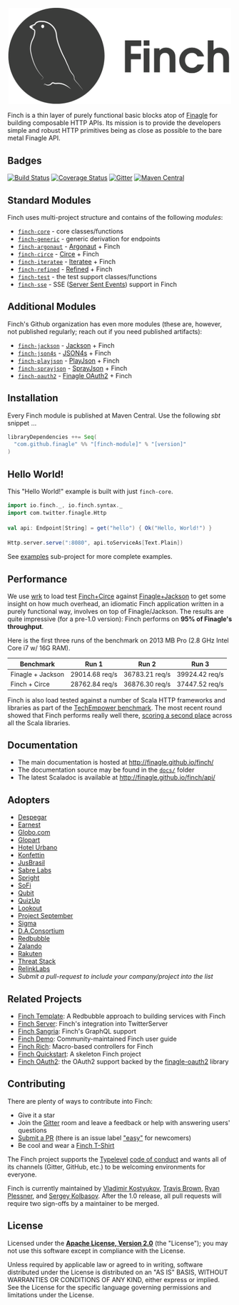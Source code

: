 <p align="center">
  <img src="https://raw.githubusercontent.com/finagle/finch/master/finch-logo.png" width="500px" />
</p>

Finch is a thin layer of purely functional basic blocks atop of [Finagle][finagle] for
building composable HTTP APIs. Its mission is to provide the developers simple and robust HTTP primitives being as
close as possible to the bare metal Finagle API.

Badges
------
[![Build Status](https://img.shields.io/travis/finagle/finch/master.svg)](https://travis-ci.org/finagle/finch)
[![Coverage Status](https://img.shields.io/codecov/c/github/finagle/finch/master.svg)](https://codecov.io/github/finagle/finch)
[![Gitter](https://img.shields.io/badge/gitter-join%20chat-green.svg)](https://gitter.im/finagle/finch?utm_source=badge&utm_medium=badge&utm_campaign=pr-badge&utm_content=badge)
[![Maven Central](https://img.shields.io/maven-central/v/com.github.finagle/finch-core_2.11.svg)](https://maven-badges.herokuapp.com/maven-central/com.github.finagle/finch-core_2.11)

Standard Modules
----------------
Finch uses multi-project structure and contains of the following _modules_:

* [`finch-core`](core) - core classes/functions
* [`finch-generic`](generic) - generic derivation for endpoints
* [`finch-argonaut`](argonaut) - [Argonaut][argonaut] + Finch
* [`finch-circe`](circe) - [Circe][circe] + Finch
* [`finch-iteratee`](iteratee) - [Iteratee][iteratee] + Finch
* [`finch-refined`](refined) - [Refined][refined] + Finch
* [`finch-test`](test) - the test support classes/functions
* [`finch-sse`](sse) - SSE ([Server Sent Events][server-sent-events]) support in Finch

Additional Modules
------------------

Finch's Github organization has even more modules (these are, however, not published regularly;
reach out if you need published artifacts):

* [`finch-jackson`][finch-jackson] - [Jackson][jackson] + Finch
* [`finch-json4s`][finch-json4s] - [JSON4s][json4s] + Finch
* [`finch-playjson`][finch-playjson] - [PlayJson][playjson] + Finch
* [`finch-sprayjson`][finch-sprayjson] - [SprayJson][sprayjson] + Finch
* [`finch-oauth2`](finch-oath2) - [Finagle OAuth2](finagle-oauth2) + Finch

Installation
------------
Every Finch module is published at Maven Central. Use the following _sbt_ snippet ...

```scala
libraryDependencies ++= Seq(
  "com.github.finagle" %% "[finch-module]" % "[version]"
)
```

Hello World!
------------
This "Hello World!" example is built with just `finch-core`.

```scala
import io.finch._, io.finch.syntax._
import com.twitter.finagle.Http

val api: Endpoint[String] = get("hello") { Ok("Hello, World!") }

Http.server.serve(":8080", api.toServiceAs[Text.Plain])
```

See [examples](examples/src/main/scala/io/finch) sub-project for more complete examples.

Performance
-----------

We use [wrk][wrk] to load test [Finch+Circe][finch-bench] against [Finagle+Jackson][finagle-bench]
to get some insight on how much overhead, an idiomatic Finch application written in a purely
functional way, involves on top of Finagle/Jackson. The results are quite impressive (for a pre-1.0
version): Finch performs on **95% of Finagle's throughput**.

Here is the first three runs of the benchmark on 2013 MB Pro (2.8 GHz Intel Core i7 w/ 16G RAM).

| Benchmark         | Run 1          | Run 2          | Run 3          |
|-------------------|----------------|----------------|----------------|
| Finagle + Jackson | 29014.68 req/s | 36783.21 req/s | 39924.42 req/s |
| Finch + Circe     | 28762.84 req/s | 36876.30 req/s | 37447.52 req/s |

Finch is also load tested against a number of Scala HTTP frameworks and libraries as part of the
[TechEmpower benchmark][tempower]. The most recent round showed that Finch performs really well
there, [scoring a second place][finch-is-fast] across all the Scala libraries.

Documentation
-------------
* The main documentation is hosted at http://finagle.github.io/finch/
* The documentation source may be found in the [`docs/`](docs/) folder
* The latest Scaladoc is available at http://finagle.github.io/finch/api/

Adopters
--------
* [Despegar](http://www.despegar.com)
* [Earnest](http://meetearnest.com)
* [Globo.com](http://globo.com)
* [Glopart](https://glopart.ru)
* [Hotel Urbano](http://www.hotelurbano.com)
* [Konfettin](http://konfettin.ru)
* [JusBrasil](http://www.jusbrasil.com.br)
* [Sabre Labs](http://sabrelabs.com)
* [Spright](http://spright.com)
* [SoFi](https://www.sofi.com/)
* [Qubit](http://www.qubit.com)
* [QuizUp](http://www.quizup.com)
* [Lookout](http://www.lookout.com)
* [Project September](http://projectseptember.com/)
* [Sigma](http://thesigma.com)
* [D.A.Consortium](http://www.dac.co.jp/english/)
* [Redbubble](https://redbubble.com/)
* [Zalando](https://zalando.de)
* [Rakuten](http://rakuten.co.jp)
* [Threat Stack](https://www.threatstack.com/)
* [RelinkLabs](https://relinklabs.com/)
* *Submit a pull-request to include your company/project into the list*

Related Projects
----------------

* [Finch Template](https://github.com/redbubble/finch-template): A Redbubble approach to building services with Finch
* [Finch Server](https://github.com/BenWhitehead/finch-server): Finch's integration into TwitterServer
* [Finch Sangria](https://github.com/redbubble/finch-sangria): Finch's GraphQL support
* [Finch Demo](https://github.com/slouc/finch-demo): Community-maintained Finch user guide
* [Finch Rich](https://github.com/akozhemiakin/finchrich): Macro-based controllers for Finch
* [Finch Quickstart](https://github.com/zdavep/finch-quickstart): A skeleton Finch project
* [Finch OAuth2](https://github.com/finch/finch-oauth2): the OAuth2 support backed by the [finagle-oauth2][finagle-oauth2] library

Contributing
------------
There are plenty of ways to contribute into Finch:

* Give it a star
* Join the [Gitter][gitter] room and leave a feedback or help with answering users' questions
* [Submit a PR](CONTRIBUTING.md) (there is an issue label ["easy"](https://github.com/finagle/finch/issues?q=is%3Aopen+is%3Aissue+label%3Aeasy) for newcomers)
* Be cool and wear a [Finch T-Shirt](http://www.redbubble.com/people/vkostyukov/works/13277123-finch-io-rest-api-with-finagle?p=t-shirt)

The Finch project supports the [Typelevel][typelevel] [code of conduct][conduct] and wants all of its channels
(Gitter, GitHub, etc.) to be welcoming environments for everyone.

Finch is currently maintained by [Vladimir Kostyukov][vkostyukov], [Travis Brown][travisbrown],
[Ryan Plessner][ryan_plessner], and [Sergey Kolbasov][sergey_kolbasov]. After the 1.0 release, all
pull requests will require two sign-offs by a maintainer to be merged.

License
-------
Licensed under the **[Apache License, Version 2.0](http://www.apache.org/licenses/LICENSE-2.0)** (the "License");
you may not use this software except in compliance with the License.

Unless required by applicable law or agreed to in writing, software
distributed under the License is distributed on an "AS IS" BASIS,
WITHOUT WARRANTIES OR CONDITIONS OF ANY KIND, either express or implied.
See the License for the specific language governing permissions and
limitations under the License.

[gitter]: https://gitter.im/finagle/finch
[finagle]: https://github.com/twitter/finagle
[circe]: https://github.com/circe/circe
[jackson]: http://wiki.fasterxml.com/JacksonHome
[argonaut]: http://argonaut.io
[finagle-oauth2]: https://github.com/finagle/finagle-oauth2
[json4s]: http://json4s.org
[playjson]: https://www.playframework.com/documentation/2.6.x/ScalaJson
[sprayjson]: https://github.com/spray/spray-json
[iteratee]: https://github.com/travisbrown/iteratee
[refined]: https://github.com/fthomas/refined
[scaladoc]: http://finagle.github.io/finch/docs/#io.finch.package
[typelevel]: http://typelevel.org/
[conduct]: http://typelevel.org/conduct.html
[wrk]: https://github.com/wg/wrk
[finch-bench]: https://github.com/finagle/finch/blob/master/examples/src/main/scala/io/finch/wrk/Finch.scala
[finagle-bench]: https://github.com/finagle/finch/blob/master/examples/src/main/scala/io/finch/wrk/Finagle.scala
[finagle-oauth2]: https://github.com/finagle/finagle-oauth2
[tempower]: https://www.techempower.com/benchmarks/#section=data-r12&hw=peak&test=json&l=6bk
[finch-is-fast]: http://vkostyukov.net/posts/how-fast-is-finch/
[finch-jackson]: https://github.com/finch/finch-jackson
[finch-json4s]: https://github.com/finch/finch-json4s
[finch-sprayjson]: https://github.com/finch/finch-sprayjson
[finch-playjson]: https://github.com/finch/finch-playjson
[finch-oauth2]: https://github.com/finch/finch-ouath2
[server-sent-events]: https://en.wikipedia.org/wiki/Server-sent_events
[vkostyukov]: https://twitter.com/vkostyukov
[travisbrown]: https://twitter.com/travisbrown
[ryan_plessner]: https://twitter.com/ryan_plessner
[sergey_kolbasov]: https://twitter.com/sergey_kolbasov

